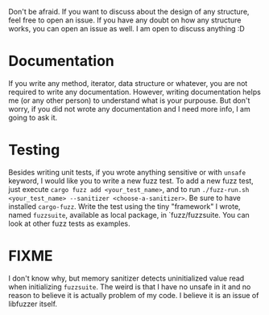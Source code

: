 Don't be afraid. If you want to discuss about the design of any structure, feel
free to open an issue. If you have any doubt on how any structure works, you
can open an issue as well. I am open to discuss anything :D

# Documentation
If you write any method, iterator, data structure or whatever, you are not
required to write any documentation. However, writing documentation helps me
(or any other person) to understand what is your purpouse. But don't worry,
if you did not wrote any documentation and I need more info, I am going to
ask it.

# Testing
Besides writing unit tests, if you wrote anything sensitive or with `unsafe`
keyword, I would like you to write a new fuzz test. To add a new fuzz test,
just execute `cargo fuzz add <your_test_name>`, and to run
`./fuzz-run.sh <your_test_name> --sanitizer <choose-a-sanitizer>`. Be sure
to have installed `cargo-fuzz`. Write the test using the tiny "framework" I
wrote, named `fuzzsuite`, available as local package, in `fuzz/fuzzsuite.
You can look at other fuzz tests as examples.

# FIXME
I don't know why, but memory sanitizer detects uninitialized value read when
initializing `fuzzsuite`. The weird is that I have no unsafe in it and no
reason to believe it is actually problem of my code. I believe it is an  issue
of libfuzzer itself.